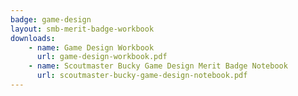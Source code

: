 ```yaml
---
badge: game-design
layout: smb-merit-badge-workbook
downloads:
    - name: Game Design Workbook
      url: game-design-workbook.pdf
	- name: Scoutmaster Bucky Game Design Merit Badge Notebook
	  url: scoutmaster-bucky-game-design-notebook.pdf
---
```


